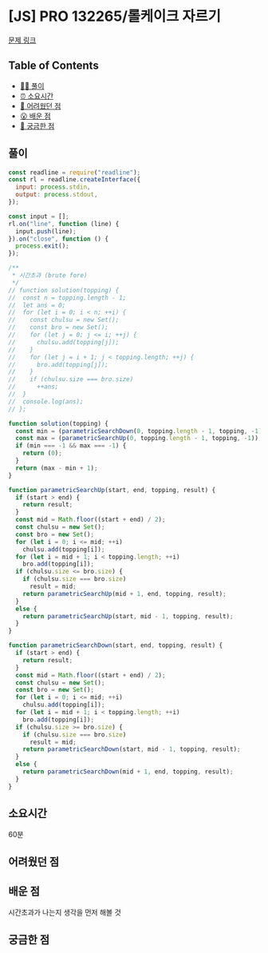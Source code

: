 # [JS] PRO 132265/롤케이크 자르기

[문제 링크](https://school.programmers.co.kr/learn/courses/30/lessons/132265#qna)

<!-- 제목으로 다음과 같은 내용으로 작성해주세요 ! -->
<!-- 📕 백준 : BOJ 문제번호/문제제목 e.g. BOJ 2577/숫자의 개수 -->
<!-- 📗 프로그래머스 : PRO 문제번호/문제제목 e.g. PRO 120812/최빈값 구하기 -->
<!-- 백준허브를 사용하시면 프로그래머스의 문제번호도 확인하실 수 있습니다 -->

## Table of Contents

- [✍🏻 풀이](#풀이)
- [⏰ 소요시간](#소요시간)
- [🫠 어려웠던 점](#어려웠던-점)
- [😮 배운 점](#배운-점)
- [🤔 궁금한 점](#궁금한-점)

## 풀이

<!-- ```옆에 사용하는 언어를 기입하세요 e.g. javascript, python -->

```javascript
const readline = require("readline");
const rl = readline.createInterface({
  input: process.stdin,
  output: process.stdout,
});

const input = [];
rl.on("line", function (line) {
  input.push(line);
}).on("close", function () {
  process.exit();
});

/**
 * 시간초과 (brute fore)
 */
// function solution(topping) {
//  const n = topping.length - 1;
//  let ans = 0;
//  for (let i = 0; i < n; ++i) {
//    const chulsu = new Set();
//    const bro = new Set();
//    for (let j = 0; j <= i; ++j) {
//      chulsu.add(topping[j]);
//    }
//    for (let j = i + 1; j < topping.length; ++j) {
//      bro.add(topping[j]);
//    }
//    if (chulsu.size === bro.size)
//      ++ans;
//  }
//  console.log(ans);
// };

function solution(topping) {
  const min = (parametricSearchDown(0, topping.length - 1, topping, -1));
  const max = (parametricSearchUp(0, topping.length - 1, topping, -1));
  if (min === -1 && max === -1) {
    return (0);
  }
  return (max - min + 1);
}

function parametricSearchUp(start, end, topping, result) {
  if (start > end) {
    return result;
  }
  const mid = Math.floor((start + end) / 2);
  const chulsu = new Set();
  const bro = new Set();
  for (let i = 0; i <= mid; ++i)
    chulsu.add(topping[i]);
  for (let i = mid + 1; i < topping.length; ++i)
    bro.add(topping[i]);
  if (chulsu.size <= bro.size) {
    if (chulsu.size === bro.size)
      result = mid;
    return parametricSearchUp(mid + 1, end, topping, result);
  }
  else {
    return parametricSearchUp(start, mid - 1, topping, result);
  }
}

function parametricSearchDown(start, end, topping, result) {
  if (start > end) {
    return result;
  }
  const mid = Math.floor((start + end) / 2);
  const chulsu = new Set();
  const bro = new Set();
  for (let i = 0; i <= mid; ++i)
    chulsu.add(topping[i]);
  for (let i = mid + 1; i < topping.length; ++i)
    bro.add(topping[i]);
  if (chulsu.size >= bro.size) {
    if (chulsu.size === bro.size)
      result = mid;
    return parametricSearchDown(start, mid - 1, topping, result);
  }
  else {
    return parametricSearchDown(mid + 1, end, topping, result);
  }
}
```

## 소요시간
60분

## 어려웠던 점

## 배운 점
시간초과가 나는지 생각을 먼저 해볼 것

## 궁금한 점
